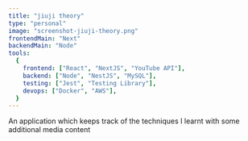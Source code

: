 ```yaml
---
title: "jiuji theory"
type: "personal"
image: "screenshot-jiuji-theory.png"
frontendMain: "Next"
backendMain: "Node"
tools:
  {
    frontend: ["React", "NextJS", "YouTube API"],
    backend: ["Node", "NestJS", "MySQL"],
    testing: ["Jest", "Testing Library"],
    devops: ["Docker", "AWS"],
  }
---
```


An application which keeps track of the techniques I learnt with some additional media content

<!-- end -->
